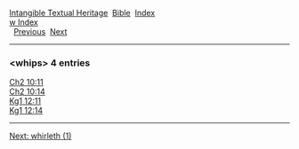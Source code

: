 [Intangible Textual Heritage](../../index)  [Bible](../index) 
[Index](index)   
[w Index](_w_)  
  [Previous](c12406)  [Next](c12408) 

------------------------------------------------------------------------

### &lt;whips&gt; 4 entries

[Ch2 10:11](../kjv/ch2010.htm#011)  
[Ch2 10:14](../kjv/ch2010.htm#014)  
[Kg1 12:11](../kjv/kg1012.htm#011)  
[Kg1 12:14](../kjv/kg1012.htm#014)  

------------------------------------------------------------------------

[Next: whirleth (1)](c12408)

